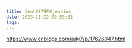 ```yaml
---
title: CentOS7安装jenkins
date: 2023-11-22 09:53:52
tags:
---
```

https://www.cnblogs.com/july7/p/17626047.html



